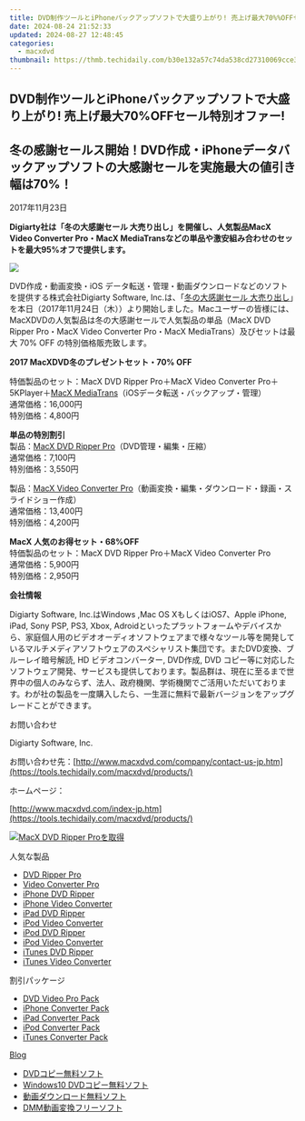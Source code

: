 ```yaml
---
title: DVD制作ツールとiPhoneバックアップソフトで大盛り上がり! 売上げ最大70%%OFFセール特別オファー!
date: 2024-08-24 21:52:33
updated: 2024-08-27 12:48:45
categories:
  - macxdvd
thumbnail: https://thmb.techidaily.com/b30e132a57c74da538cd27310069cce3986f42cbd47e2bf72282d9f64808baa3.jpg
---
```


## DVD制作ツールとiPhoneバックアップソフトで大盛り上がり! 売上げ最大70%OFFセール特別オファー!

## 冬の感謝セールス開始！DVD作成・iPhoneデータバックアップソフトの大感謝セールを実施最大の値引き幅は70%！

2017年11月23日

**Digiarty社は「冬の大感謝セール 大売り出し」を開催し、人気製品MacX Video Converter Pro・MacX MediaTransなどの単品や激安組み合わせのセットを最大95%オフで提供します。**

![](https://www.macxdvd.com/press-room/image/macx-winter-special-sale-jp-2017.jpg) 

DVD作成・動画変換・iOS データ転送・管理・動画ダウンロードなどのソフトを提供する株式会社Digiarty Software, Inc.は、「[冬の大感謝セール 大売り出し](https://tools.techidaily.com/macxdvd/products/)」を本日（2017年11月24日（木））より開始しました。Macユーザーの皆様には、MacXDVDの人気製品は冬の大感謝セールで人気製品の単品（MacX DVD Ripper Pro・MacX Video Converter Pro・MacX MediaTrans）及びセットは最大 70% OFF の特別価格販売致します。

**2017 MacXDVD冬のプレゼントセット・70% OFF**

特価製品のセット：MacX DVD Ripper Pro＋MacX Video Converter Pro＋5KPlayer＋[MacX MediaTrans](https://tools.techidaily.com/macxdvd/products/)（iOSデータ転送・バックアップ・管理）  
通常価格：16,000円  
特別価格：4,800円

**単品の特別割引**  
 製品：[MacX DVD Ripper Pro](https://tools.techidaily.com/macxdvd/products/)（DVD管理・編集・圧縮）  
 通常価格：7,100円  
 特別価格：3,550円

製品：[MacX Video Converter Pro](https://tools.techidaily.com/macxdvd/products/)（動画変換・編集・ダウンロード・録画・スライドショー作成）  
通常価格：13,400円  
特別価格：4,200円

**MacX 人気のお得セット・68%OFF**  
 特価製品のセット：MacX DVD Ripper Pro＋MacX Video Converter Pro  
通常価格：5,900円  
特別価格：2,950円

**会社情報**

Digiarty Software, Inc.はWindows ,Mac OS XもしくはiOS7、Apple iPhone, iPad, Sony PSP, PS3, Xbox, Adroidといったプラットフォームやデバイスから、家庭個人用のビデオオーディオソフトウェアまで様々なツール等を開発しているマルチメディアソフトウェアのスペシャリスト集団です。またDVD変換、ブルーレイ暗号解読, HD ビデオコンバーター, DVD作成, DVD コピー等に対応したソフトウェア開発、サービスも提供しております。製品群は、現在に至るまで世界中の個人のみならず、法人、政府機関、学術機関でご活用いただいております。わが社の製品を一度購入したら、一生涯に無料で最新バージョンをアップグレードことができます。

お問い合わせ

Digiarty Software, Inc.

お問い合わせ先：[http://www.macxdvd.com/company/contact-us-jp.htm](https://tools.techidaily.com/macxdvd/products/) 

ホームページ：

[http://www.macxdvd.com/index-jp.htm](https://tools.techidaily.com/macxdvd/products/) 

[![MacX DVD Ripper Proを取得](https://www.macxdvd.com/press-room/../banner/200-jp.png)](https://tools.techidaily.com/macxdvd/products/) 

人気な製品

* [DVD Ripper Pro](https://tools.techidaily.com/macxdvd/products/)
* [Video Converter Pro](https://tools.techidaily.com/macxdvd/products/)
* [iPhone DVD Ripper](https://tools.techidaily.com/macxdvd/products/)
* [iPhone Video Converter](https://tools.techidaily.com/macxdvd/products/)
* [iPad DVD Ripper](https://tools.techidaily.com/macxdvd/products/)
* [iPod Video Converter](https://tools.techidaily.com/macxdvd/products/)
* [iPod DVD Ripper](https://tools.techidaily.com/macxdvd/products/)
* [iPod Video Converter](https://tools.techidaily.com/macxdvd/products/)
* [iTunes DVD Ripper](https://tools.techidaily.com/macxdvd/products/)
* [iTunes Video Converter](https://tools.techidaily.com/macxdvd/products/)

割引パッケージ

* [DVD Video Pro Pack](https://tools.techidaily.com/macxdvd/products/)
* [iPhone Converter Pack](https://tools.techidaily.com/macxdvd/products/)
* [iPad Converter Pack](https://tools.techidaily.com/macxdvd/products/)
* [iPod Converter Pack](https://tools.techidaily.com/macxdvd/products/)
* [iTunes Converter Pack](https://tools.techidaily.com/macxdvd/products/)

[Blog](https://tools.techidaily.com/macxdvd/products/)

* [DVDコピー無料ソフト](https://tools.techidaily.com/macxdvd/products/)
* [Windows10 DVDコピー無料ソフト](https://tools.techidaily.com/macxdvd/products/)
* [動画ダウンロード無料ソフト](https://tools.techidaily.com/macxdvd/products/)
* [DMM動画変換フリーソフト](https://tools.techidaily.com/macxdvd/products/)

<ins class="adsbygoogle"
     style="display:block"
     data-ad-format="autorelaxed"
     data-ad-client="ca-pub-7571918770474297"
     data-ad-slot="1223367746"></ins>



<ins class="adsbygoogle"
     style="display:block"
     data-ad-client="ca-pub-7571918770474297"
     data-ad-slot="8358498916"
     data-ad-format="auto"
     data-full-width-responsive="true"></ins>

